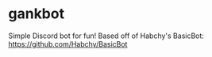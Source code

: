 # gankbot
Simple Discord bot for fun!
Based off of Habchy's BasicBot: https://github.com/Habchy/BasicBot
